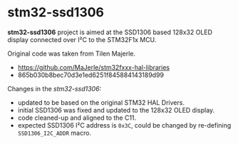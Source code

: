 # stm32-ssd1306

**stm32-ssd1306** project is aimed at the SSD1306 based 128x32 OLED display connected over I²C to the STM32F1x MCU.

Original code was taken from Tilen Majerle.
- https://github.com/MaJerle/stm32fxxx-hal-libraries
- 865b030b8bec70d3e1ed6251f845884143189d99

Changes in the *stm32-ssd1306:*
- updated to be based on the original STM32 HAL Drivers.
- initial SSD1306 was fixed and updated to the 128x32 OLED display.
- code cleaned-up and aligned to the C11.
- expected SSD1306 I²C address is ```0x3C```, could be changed by re-defining ```SSD1306_I2C_ADDR``` macro.
